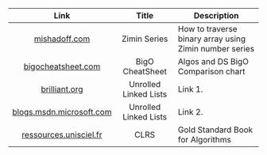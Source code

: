 Link | Title | Description
:---: | :---: | ---
[mishadoff.com][0] | Zimin Series | How to traverse binary array using Zimin number series
[bigocheatsheet.com][1] | BigO CheatSheet | Algos and DS BigO Comparison chart
[brilliant.org][2] | Unrolled Linked Lists | Link 1.
[blogs.msdn.microsoft.com][3] | Unrolled Linked Lists | Link 2.
[ressources.unisciel.fr][4] | CLRS | Gold Standard Book for Algorithms

[0]: http://mishadoff.com/blog/dfs-on-binary-tree-array/
[1]: http://bigocheatsheet.com/
[2]: https://brilliant.org/wiki/unrolled-linked-list/
[3]: https://blogs.msdn.microsoft.com/devdev/2005/08/22/unrolled-linked-lists/
[4]: http://ressources.unisciel.fr/algoprog/s00aaroot/aa00module1/res/%5BCormen-AL2011%5DIntroduction_To_Algorithms-A3.pdf